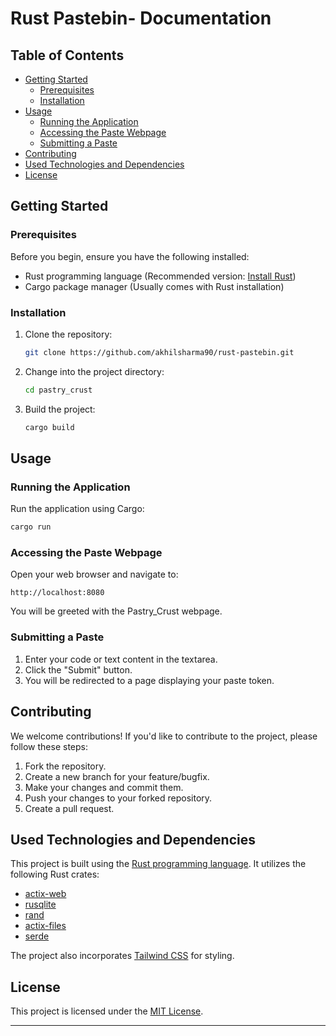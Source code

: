 
# Rust Pastebin- Documentation


## Table of Contents

- [Getting Started](#getting-started)
  - [Prerequisites](#prerequisites)
  - [Installation](#installation)
- [Usage](#usage)
  - [Running the Application](#running-the-application)
  - [Accessing the Paste Webpage](#accessing-the-paste-webpage)
  - [Submitting a Paste](#submitting-a-paste)
- [Contributing](#contributing)
- [Used Technologies and Dependencies](#used-technologies-and-dependencies)
- [License](#license)

## Getting Started

### Prerequisites

Before you begin, ensure you have the following installed:

- Rust programming language (Recommended version: [Install Rust](https://www.rust-lang.org/tools/install))
- Cargo package manager (Usually comes with Rust installation)

### Installation

1. Clone the repository:

   ```bash
   git clone https://github.com/akhilsharma90/rust-pastebin.git
   ```

2. Change into the project directory:

   ```bash
   cd pastry_crust
   ```

3. Build the project:

   ```bash
   cargo build
   ```

## Usage

### Running the Application

Run the application using Cargo:

```bash
cargo run
```

### Accessing the Paste Webpage

Open your web browser and navigate to:

```
http://localhost:8080
```

You will be greeted with the Pastry_Crust webpage.

### Submitting a Paste

1. Enter your code or text content in the textarea.
2. Click the "Submit" button.
3. You will be redirected to a page displaying your paste token.

## Contributing

We welcome contributions! If you'd like to contribute to the project, please follow these steps:

1. Fork the repository.
2. Create a new branch for your feature/bugfix.
3. Make your changes and commit them.
4. Push your changes to your forked repository.
5. Create a pull request.

## Used Technologies and Dependencies

This project is built using the [Rust programming language](https://www.rust-lang.org/). It utilizes the following Rust crates:
- [actix-web](https://crates.io/crates/actix-web) 
- [rusqlite](https://crates.io/crates/rusqlite)
- [rand](https://crates.io/crates/rand)
- [actix-files](https://crates.io/crates/actix-files)
- [serde](https://crates.io/crates/serde)

The project also incorporates [Tailwind CSS](https://tailwindcss.com/) for styling.

## License

This project is licensed under the [MIT License](LICENSE).

---
